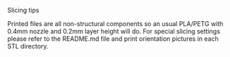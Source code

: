 Slicing tips

Printed files are all non-structural components so an usual PLA/PETG with 0.4mm nozzle and 0.2mm layer height will do. For special slicing settings please refer to the README.md file and print orientation pictures in each STL directory. 
